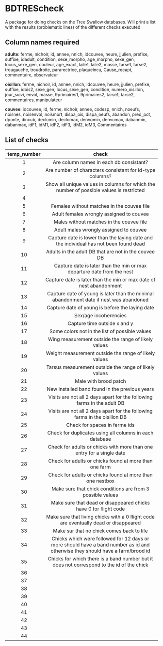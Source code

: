 
# BDTREScheck
A package for doing checks on the Tree Swallow databases. Will print a list with the results (problematic lines) of the different checks executed.


## Column names required

**adulte**: ferme, nichoir, id, annee, nnich, idcouvee, heure, jjulien, prefixe, suffixe, idadult, condition, sexe_morpho, age_morpho, sexe_gen, locus_sexe_gen, couleur, age_exact, laile1, laile2, masse, tarse1, tarse2, trougauche, troudroite, pararectrice, plaqueincu, Cause_recapt, commentaire, observateur

**oisillon**: ferme, nichoir, id, annee, nnich, idcouvee, heure, jjulien, prefixe, suffixe, idois2, sexe_gen, locus_sexe_gen, condition, numero_oisillon, jour_suivi, envol, masse, 9primaires1, 9primaires2, tarse1, tarse2, commentaires, manipulateur

**couvee**: idcouvee, id, ferme, nichoir, annee, codesp, nnich, noeufs, noisnes, noisenvol, noismort, dispa_ois, dispa_oeufs, abandon, pred_pot, dponte, dincub, declomin, declomax, denvomin, denvomax, dabanmin, dabanmax, idF1, idM1, idF2, idF3, idM2, idM3, Commentaires


## List of checks

<table class='gmisc_table' style='border-collapse: collapse; margin-top: 1em; margin-bottom: 1em;' >
<thead>
<tr>
<th style='border-bottom: 1px solid grey; border-top: 2px solid grey; text-align: center;'>temp_number</th>
<th style='border-bottom: 1px solid grey; border-top: 2px solid grey; text-align: center;'>check</th>
</tr>
</thead>
<tbody>
<tr>
<td style='text-align: center;'>1</td>
<td style='text-align: center;'>Are column names in each db consistant?</td>
</tr>
<tr>
<td style='text-align: center;'>2</td>
<td style='text-align: center;'>Are number of characters consistant for id-type columns?</td>
</tr>
<tr>
<td style='text-align: center;'>3</td>
<td style='text-align: center;'>Show all unique values in columns for which the number of possible values is restricted</td>
</tr>
<tr>
<td style='text-align: center;'>4</td>
<td style='text-align: center;'></td>
</tr>
<tr>
<td style='text-align: center;'>5</td>
<td style='text-align: center;'>Females without matches in the couvee file</td>
</tr>
<tr>
<td style='text-align: center;'>6</td>
<td style='text-align: center;'>Adult females wrongly assigned to couvee</td>
</tr>
<tr>
<td style='text-align: center;'>7</td>
<td style='text-align: center;'>Males without matches in the couvee file</td>
</tr>
<tr>
<td style='text-align: center;'>8</td>
<td style='text-align: center;'>Adult males wrongly assigned to couvee</td>
</tr>
<tr>
<td style='text-align: center;'>9</td>
<td style='text-align: center;'>Capture date is lower than the laying date and the individual has not been found dead</td>
</tr>
<tr>
<td style='text-align: center;'>10</td>
<td style='text-align: center;'>Adults in the adult DB that are not in the couvee DB</td>
</tr>
<tr>
<td style='text-align: center;'>11</td>
<td style='text-align: center;'>Capture date is later than the min or max departure date from the nest</td>
</tr>
<tr>
<td style='text-align: center;'>12</td>
<td style='text-align: center;'>Capture date is later than the min or max date of nest abandonment</td>
</tr>
<tr>
<td style='text-align: center;'>13</td>
<td style='text-align: center;'>Capture date of young is later than the minimal abandonment date if nest was abandoned</td>
</tr>
<tr>
<td style='text-align: center;'>14</td>
<td style='text-align: center;'>Capture date of young is before the laying date</td>
</tr>
<tr>
<td style='text-align: center;'>15</td>
<td style='text-align: center;'>Sex/age incoherencies</td>
</tr>
<tr>
<td style='text-align: center;'>16</td>
<td style='text-align: center;'>Capture time outside x and y</td>
</tr>
<tr>
<td style='text-align: center;'>17</td>
<td style='text-align: center;'>Some colors not in the list of possible values</td>
</tr>
<tr>
<td style='text-align: center;'>18</td>
<td style='text-align: center;'>Wing measurement outside the range of likely values</td>
</tr>
<tr>
<td style='text-align: center;'>19</td>
<td style='text-align: center;'>Weight measurement outside the range of likely values</td>
</tr>
<tr>
<td style='text-align: center;'>20</td>
<td style='text-align: center;'>Tarsus measurement outside the range of likely values</td>
</tr>
<tr>
<td style='text-align: center;'>21</td>
<td style='text-align: center;'>Male with brood patch</td>
</tr>
<tr>
<td style='text-align: center;'>22</td>
<td style='text-align: center;'>New installed band found in the previous years</td>
</tr>
<tr>
<td style='text-align: center;'>23</td>
<td style='text-align: center;'>Visits are not all 2 days apart for the following farms in the adult DB</td>
</tr>
<tr>
<td style='text-align: center;'>24</td>
<td style='text-align: center;'>Visits are not all 2 days apart for the following farms in the oisillon DB</td>
</tr>
<tr>
<td style='text-align: center;'>25</td>
<td style='text-align: center;'>Check for spaces in ferme ids</td>
</tr>
<tr>
<td style='text-align: center;'>26</td>
<td style='text-align: center;'>Check for duplicates using all columns in each database</td>
</tr>
<tr>
<td style='text-align: center;'>27</td>
<td style='text-align: center;'>Check for adults or chicks with more than one entry for a single date</td>
</tr>
<tr>
<td style='text-align: center;'>28</td>
<td style='text-align: center;'>Check for adults or chicks found at more than one farm</td>
</tr>
<tr>
<td style='text-align: center;'>29</td>
<td style='text-align: center;'>Check for adults or chicks found at more than one nestbox</td>
</tr>
<tr>
<td style='text-align: center;'>30</td>
<td style='text-align: center;'>Make sure that chick conditions are from 3 possible values</td>
</tr>
<tr>
<td style='text-align: center;'>31</td>
<td style='text-align: center;'>Make sure that dead or disappeared chicks have 0 for flight code</td>
</tr>
<tr>
<td style='text-align: center;'>32</td>
<td style='text-align: center;'>Make sure that living chicks with a 0 flight code are eventually dead or disappeared</td>
</tr>
<tr>
<td style='text-align: center;'>33</td>
<td style='text-align: center;'>Make sur that no chick comes back to life</td>
</tr>
<tr>
<td style='text-align: center;'>34</td>
<td style='text-align: center;'>Chicks which were followed for 12 days or more should have a band number as id and otherwise they should have a farm/brood id</td>
</tr>
<tr>
<td style='text-align: center;'>35</td>
<td style='text-align: center;'>Chicks for which there is a band number but it does not correspond to the id of the chick</td>
</tr>
<tr>
<td style='text-align: center;'>36</td>
<td style='text-align: center;'></td>
</tr>
<tr>
<td style='text-align: center;'>37</td>
<td style='text-align: center;'></td>
</tr>
<tr>
<td style='text-align: center;'>38</td>
<td style='text-align: center;'></td>
</tr>
<tr>
<td style='text-align: center;'>39</td>
<td style='text-align: center;'></td>
</tr>
<tr>
<td style='text-align: center;'>40</td>
<td style='text-align: center;'></td>
</tr>
<tr>
<td style='text-align: center;'>41</td>
<td style='text-align: center;'></td>
</tr>
<tr>
<td style='text-align: center;'>42</td>
<td style='text-align: center;'></td>
</tr>
<tr>
<td style='text-align: center;'>43</td>
<td style='text-align: center;'></td>
</tr>
<tr>
<td style='border-bottom: 2px solid grey; text-align: center;'>44</td>
<td style='border-bottom: 2px solid grey; text-align: center;'></td>
</tr>
</tbody>
</table>